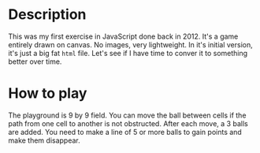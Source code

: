 # Description

This was my first exercise in JavaScript done back in 2012. It's a game
entirely drawn on canvas. No images, very lightweight. In it's initial version,
it's just a big fat `html` file. Let's see if I have time to conver it to
something better over time.

# How to play

The playground is 9 by 9 field. You can move the ball between cells if the path
from one cell to another is not obstructed. After each move, a 3 balls are
added. You need to make a line of 5 or more balls to gain points and make them
disappear. 

